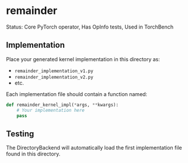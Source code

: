 # remainder

Status: Core PyTorch operator, Has OpInfo tests, Used in TorchBench

## Implementation

Place your generated kernel implementation in this directory as:
- `remainder_implementation_v1.py`
- `remainder_implementation_v2.py`
- etc.

Each implementation file should contain a function named:
```python
def remainder_kernel_impl(*args, **kwargs):
    # Your implementation here
    pass
```

## Testing

The DirectoryBackend will automatically load the first implementation file found in this directory.

